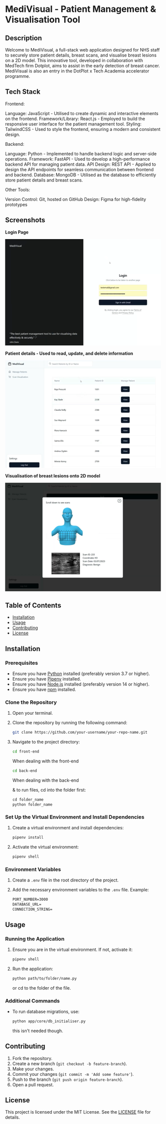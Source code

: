 # MediVisual - Patient Management & Visualisation Tool

## Description

Welcome to MediVisual, a full-stack web application designed for NHS staff to securely store patient details, breast scans, and visualise breast lesions on a 2D model. This innovative tool, developed in collaboration with MedTech firm Dotplot, aims to assist in the early detection of breast cancer. MediVisual is also an entry in the DotPlot x Tech Academia accelerator programme.

## Tech Stack

Frontend:

Language: JavaScript - Utilised to create dynamic and interactive elements on the frontend.
Framework/Library: React.js - Employed to build the responsive user interface for the patient management tool.
Styling: TailwindCSS - Used to style the frontend, ensuring a modern and consistent design.

Backend:

Language: Python - Implemented to handle backend logic and server-side operations.
Framework: FastAPI - Used to develop a high-performance backend API for managing patient data.
API Design: REST API - Applied to design the API endpoints for seamless communication between frontend and backend.
Database: MongoDB - Utilised as the database to efficiently store patient details and breast scans.

Other Tools:

Version Control: Git, hosted on GitHub
Design: Figma for high-fidelity prototypes

## Screenshots

**Login Page**

![Login Page](https://github.com/joshD03/dot_plot/blob/main/MediVisual1.png?raw=true)

**Patient details - Used to read, update, and delete information**

![Patient details - Used to read, update, and delete information](https://github.com/joshD03/dot_plot/blob/main/MediVisual2.png?raw=true)

**Visualisation of breast lesions onto 2D model**

![Visulisation of breast lesions onto 2D model](https://github.com/joshD03/dot_plot/blob/main/MediVisual3.png?raw=true)


## Table of Contents

- [Installation](#installation)
- [Usage](#usage)
- [Contributing](#contributing)
- [License](#license)

## Installation

### Prerequisites

- Ensure you have [Python](https://www.python.org/downloads/) installed (preferably version 3.7 or higher).
- Ensure you have [Pipenv](https://pipenv.pypa.io/en/latest/install/) installed.
- Ensure you have [Node.js](https://nodejs.org/) installed (preferably version 14 or higher).
- Ensure you have [npm](https://www.npmjs.com/) installed.

### Clone the Repository

1. Open your terminal.
2. Clone the repository by running the following command:

    ```sh
    git clone https://github.com/your-username/your-repo-name.git
    ```

3. Navigate to the project directory:

    ```sh
    cd front-end
    ``` 
    When dealing with the front-end

    ```sh
    cd back-end
    ``` 
    When dealing with the back-end

    & to run files, cd into the folder first:
    ```
    cd folder_name
    python folder_name
    ```

### Set Up the Virtual Environment and Install Dependencies

1. Create a virtual environment and install dependencies:

    ```sh
    pipenv install
    ```

2. Activate the virtual environment:

    ```sh
    pipenv shell
    ```

### Environment Variables

1. Create a `.env` file in the root directory of the project.
2. Add the necessary environment variables to the `.env` file. Example:

    ```env
    PORT_NUMBER=3000
    DATABASE_URL=
    CONNECTION_STRING=

    ```

## Usage

### Running the Application

1. Ensure you are in the virtual environment. If not, activate it:

    ```sh
    pipenv shell
    ```

2. Run the application:

    ```sh
    python path/to/folder/name.py
    ```
    or cd to the folder of the file.

### Additional Commands

- To run database migrations, use:

    ```sh
    python app/core/db_initialiser.py
    ```

    this isn't needed though.

## Contributing

1. Fork the repository.
2. Create a new branch (`git checkout -b feature-branch`).
3. Make your changes.
4. Commit your changes (`git commit -m 'Add some feature'`).
5. Push to the branch (`git push origin feature-branch`).
6. Open a pull request.

## License

This project is licensed under the MIT License. See the [LICENSE](LICENSE) file for details.
